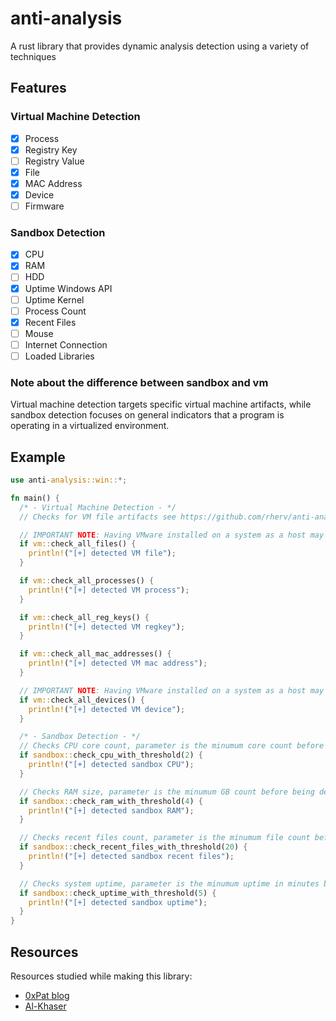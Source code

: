 # anti-analysis
A rust library that provides dynamic analysis detection using a variety of techniques

## Features
### Virtual Machine Detection
- [x] Process
- [x] Registry Key
- [ ] Registry Value
- [x] File
- [x] MAC Address
- [X] Device
- [ ] Firmware
### Sandbox Detection
- [x] CPU
- [x] RAM
- [ ] HDD
- [x] Uptime Windows API
- [ ] Uptime Kernel
- [ ] Process Count
- [x] Recent Files
- [ ] Mouse
- [ ] Internet Connection
- [ ] Loaded Libraries

### Note about the difference between sandbox and vm
Virtual machine detection targets specific virtual machine artifacts, while sandbox detection focuses on general indicators that a program is operating in a virtualized environment.


## Example
```rust
use anti-analysis::win::*;

fn main() {
  /* - Virtual Machine Detection - */
  // Checks for VM file artifacts see https://github.com/rherv/anti-analysis/blob/main/src/win/vm.rs for checked files

  // IMPORTANT NOTE: Having VMware installed on a system as a host may flag this check.
  if vm::check_all_files() {
    println!("[+] detected VM file");
  }

  if vm::check_all_processes() {
    println!("[+] detected VM process");
  }

  if vm::check_all_reg_keys() {
    println!("[+] detected VM regkey");
  }

  if vm::check_all_mac_addresses() {
    println!("[+] detected VM mac address");
  }

  // IMPORTANT NOTE: Having VMware installed on a system as a host may flag this check.
  if vm::check_all_devices() {
    println!("[+] detected VM device");
  }

  /* - Sandbox Detection - */
  // Checks CPU core count, parameter is the minumum core count before being detected.
  if sandbox::check_cpu_with_threshold(2) {
    println!("[+] detected sandbox CPU");
  }

  // Checks RAM size, parameter is the minumum GB count before being detected.
  if sandbox::check_ram_with_threshold(4) {
    println!("[+] detected sandbox RAM");
  }

  // Checks recent files count, parameter is the minumum file count before being detected.
  if sandbox::check_recent_files_with_threshold(20) {
    println!("[+] detected sandbox recent files");
  }

  // Checks system uptime, parameter is the minumum uptime in minutes before being detected.
  if sandbox::check_uptime_with_threshold(5) {
    println!("[+] detected sandbox uptime");
  }
}
```

## Resources
Resources studied while making this library:
- [0xPat blog](https://0xpat.github.io/)
- [Al-Khaser](https://github.com/LordNoteworthy/al-khaser/tree/master)
